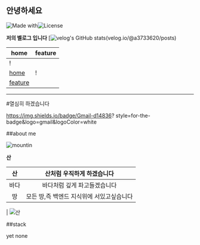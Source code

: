 ## 안녕하세요



![Made with](https://img.shields.io/badge/Made%20with-Love-red)![License](https://img.shields.io/badge/License-Mit-blue.svg)


**저의 벨로그 입니다**
[![velog's GitHub stats](https://velog.readme-stats.vercel.app/api?@a3733620)(velog.io/@a3733620/posts)

|home|feature|
|-----------|-----------|
|!
[home](https://via.placeholder.com/500x300) | !
[feature](https://via.placeholder.com/300x200) |
---

#열심히 하겠습니다

https://img.shields.io/badge/Gmail-d14836?
style=for-the-badge&logo=gmail&logoColor=white




##about me

![mountin](https://github.com/johnDoe/nature-gallery/blob/main/images/mountain.jpg?raw=true)

**산**

|산|산처럼 우직하게 하겠습니다|
|:-------:|:---------:|
|바다|바다처럼 깊게 파고들겠습니다|
|땅|모든 땅,즉 백엔드 지식위에 서있고싶습니다|

| ![산](https://github.com/gmansu177/gmansu177/blob/main/images/mountain/jpg?raw=true)


##stack

yet none





